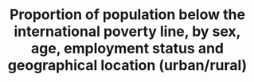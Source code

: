 ---
comments_and_limitations: Under review.
data_non_statistical: true
goal_meta_link: http://unstats.un.org/sdgs/files/metadata-compilation/Metadata-Goal-1.pdf
graph_title: Proportion of population below the international poverty line, by sex,
  age, employment status and geographical location (urban/rural)
graph_type: line
has_metadata: true
indicator: 1.1.1
indicator_definition: This indicator provides the proportion of the total population
  and the proportion of the employed population living in households with per-capita
  consumption or income that is below the international poverty line of US$1.25.
indicator_name: Proportion of population below the international poverty line, by
  sex, age, employment status and geographical location (urban/rural)
indicator_sort_order: 01-01-01
indicator_variable: null
layout: indicator
method_of_computation: Calculated by dividing the number of persons living in households
  below the poverty line (disaggregated by sex, age and employment status) by the
  total number of persons (disaggregated by the same sex, age and employment status
  groups).
national_geographical_coverage: United States
permalink: /1-1-1/
published: true
rationale_interpretation: This indicator combines the poverty indicator under the
  first target (1a) of the MDGs on the eradication of poverty with the corresponding
  working indicator for monitoring the second target (1b) of the MDGs on decent work.
  By combining poverty status with employment status, the concept of the working poor
  is captured, which aims to measure how many workers, despite being in employment,
  live in poverty.
reporting_status: notstarted
sdg_goal: 1
source_active_1: true
source_agency_staff_name_1: SEHSD, U.S. Census Bureau
source_notes_1: null
source_organisation_1: SEHSD, U.S. Census Bureau
source_title_1: null
target: By 2030, eradicate extreme poverty for all people everywhere, currently measured
  as people living on less than $1.25 a day.
target_id: '1.1'
title: Proportion of population below the international poverty line, by sex, age,
  employment status and geographical location (urban/rural)
un_custodial_agency: 'World Bank (Partner Agencies: ILO)'
un_designated_tier: '1'
variable_description: null
variable_notes: null
---